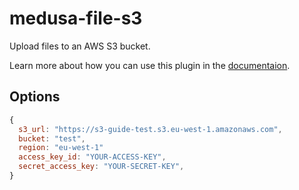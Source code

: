 # medusa-file-s3

Upload files to an AWS S3 bucket.

Learn more about how you can use this plugin in the [documentaion](https://docs.medusajs.com/add-plugins/s3).

## Options

```js
{
  s3_url: "https://s3-guide-test.s3.eu-west-1.amazonaws.com",
  bucket: "test",
  region: "eu-west-1"
  access_key_id: "YOUR-ACCESS-KEY",
  secret_access_key: "YOUR-SECRET-KEY",
}
```
